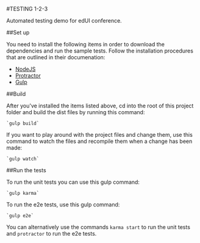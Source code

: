 #TESTING 1-2-3

Automated testing demo for edUI conference.

##Set up

You need to install the following items in order to download the dependencies and run the sample tests. Follow the installation procedures that are outlined in their documenation:

- [NodeJS](https://nodejs.org)
- [Protractor](http://www.protractortest.org/)
- [Gulp](http://gulpjs.com/)

##Build

After you've installed the items listed above, cd into the root of this project folder and build the dist files by running this command:
	
	`gulp build`

If you want to play around with the project files and change them, use this command to watch the files and recompile them when a change has been made:

	`gulp watch`

##Run the tests

To run the unit tests you can use this gulp command:
	
	`gulp karma`

To run the e2e tests, use this gulp command:

	`gulp e2e`

You can alternatively use the commands `karma start` to run the unit tests and `protractor` to run the e2e tests. 



